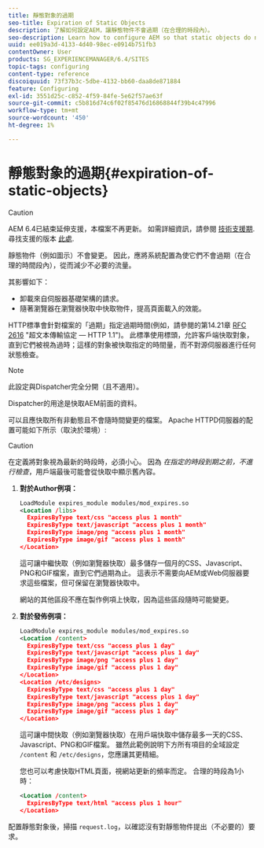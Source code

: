 ```yaml
---
title: 靜態對象的過期
seo-title: Expiration of Static Objects
description: 了解如何設定AEM，讓靜態物件不會過期（在合理的時段內）。
seo-description: Learn how to configure AEM so that static objects do not expire (for a reasonable period of time).
uuid: ee019a3d-4133-4d40-98ec-e0914b751fb3
contentOwner: User
products: SG_EXPERIENCEMANAGER/6.4/SITES
topic-tags: configuring
content-type: reference
discoiquuid: 73f37b3c-5dbe-4132-bb60-daa8de871884
feature: Configuring
exl-id: 3551d25c-c852-4f59-84fe-5e62f57ae63f
source-git-commit: c5b816d74c6f02f85476d16868844f39b4c47996
workflow-type: tm+mt
source-wordcount: '450'
ht-degree: 1%

---
```


# 靜態對象的過期{#expiration-of-static-objects}

>[!CAUTION]
>
>AEM 6.4已結束延伸支援，本檔案不再更新。 如需詳細資訊，請參閱 [技術支援期](https://helpx.adobe.com//tw/support/programs/eol-matrix.html). 尋找支援的版本 [此處](https://experienceleague.adobe.com/docs/).

靜態物件（例如圖示）不會變更。 因此，應將系統配置為使它們不會過期（在合理的時間段內），從而減少不必要的流量。

其影響如下：

* 卸載來自伺服器基礎架構的請求。
* 隨著瀏覽器在瀏覽器快取中快取物件，提高頁面載入的效能。

HTTP標準會針對檔案的「過期」指定過期時間(例如，請參閱的第14.21章 [RFC 2616](https://www.ietf.org/rfc/rfc2616.txt) &quot;超文本傳輸協定 — HTTP 1.1&quot;)。 此標準使用標頭，允許客戶端快取對象，直到它們被視為過時；這樣的對象被快取指定的時間量，而不對源伺服器進行任何狀態檢查。

>[!NOTE]
>
>此設定與Dispatcher完全分開（且不適用）。
>
>Dispatcher的用途是快取AEM前面的資料。

可以且應快取所有非動態且不會隨時間變更的檔案。 Apache HTTPD伺服器的配置可能如下所示（取決於環境）:

>[!CAUTION]
>
>在定義將對象視為最新的時段時，必須小心。 因為 *在指定的時段到期之前，不進行檢查*，用戶端最後可能會從快取中顯示舊內容。

1. **對於Author例項：**

   ```xml
   LoadModule expires_module modules/mod_expires.so
   <Location /libs>
     ExpiresByType text/css "access plus 1 month"
     ExpiresByType text/javascript "access plus 1 month"
     ExpiresByType image/png "access plus 1 month"
     ExpiresByType image/gif "access plus 1 month"
   </Location>
   ```

   這可讓中繼快取（例如瀏覽器快取）最多儲存一個月的CSS、Javascript、PNG和GIF檔案，直到它們過期為止。 這表示不需要向AEM或Web伺服器要求這些檔案，但可保留在瀏覽器快取中。

   網站的其他區段不應在製作例項上快取，因為這些區段隨時可能變更。

1. **對於發佈例項：**

   ```xml
   LoadModule expires_module modules/mod_expires.so
   <Location /content>
     ExpiresByType text/css "access plus 1 day"
     ExpiresByType text/javascript "access plus 1 day"
     ExpiresByType image/png "access plus 1 day"
     ExpiresByType image/gif "access plus 1 day"
   </Location>
   <Location /etc/designs>
     ExpiresByType text/css "access plus 1 day"
     ExpiresByType text/javascript "access plus 1 day"
     ExpiresByType image/png "access plus 1 day"
     ExpiresByType image/gif "access plus 1 day"
   </Location>
   ```

   這可讓中間快取（例如瀏覽器快取）在用戶端快取中儲存最多一天的CSS、Javascript、PNG和GIF檔案。 雖然此範例說明下方所有項目的全域設定 `/content` 和 `/etc/designs`，您應讓其更精細。

   您也可以考慮快取HTML頁面，視網站更新的頻率而定。 合理的時段為1小時：

   ```xml
   <Location /content>
     ExpiresByType text/html "access plus 1 hour"
   </Location>
   ```

配置靜態對象後，掃描 `request.log`，以確認沒有對靜態物件提出（不必要的）要求。
